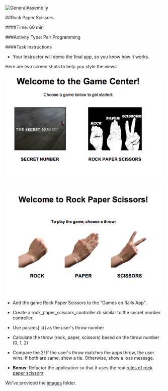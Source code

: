 ![GeneralAssemb.ly](http://studio.generalassemb.ly/GA_Slide_Assets/Exercise_icon_md.png)


##Rock Paper Scissors

####Time: 60 min

###Activity Type: Pair Programming

####Task Instructions

*	Your Instructor will demo the final app, so you know how it works.

Here are two screen shots to help you style the views.

![screen shot 1](./lesson_8_final_screen_shot.png)

![screen shot 2](./throw_choice.png)

*	Add the game Rock Paper Scissors to the "Games on Rails App".

*	Create a rock_paper_scissors_controller.rb similar to the secret number controller.

*	Use params[:id] as the user's throw number

*	Calculate the throw (rock, paper, scissors) based on the throw number (0, 1, 2)

*	Compare the 2! If the user's throw matches the apps throw, the user wins. If both are same, show a tie. Otherwise, show a loss message.

*	__Bonus__: Refactor the application so that it uses the real [rules of rock paper scissors](http://en.wikipedia.org/wiki/Rock-paper-scissors).


We've provided the [images](images/) folder.




